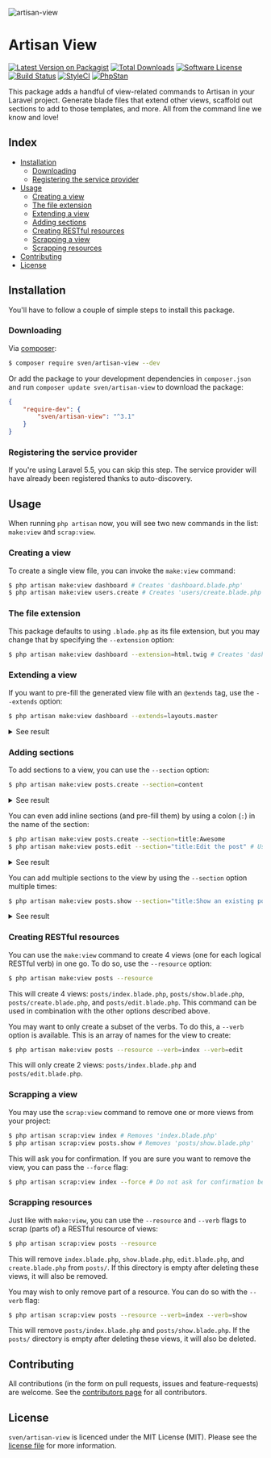 ![artisan-view](https://cloud.githubusercontent.com/assets/11269635/14457826/a3bde82a-00ad-11e6-8161-0c218937156a.jpg)

# Artisan View
[![Latest Version on Packagist][ico-version]][link-packagist]
[![Total Downloads][ico-downloads]][link-downloads]
[![Software License][ico-license]](LICENSE.md)
[![Build Status][ico-tests]][link-tests]
[![StyleCI][ico-styleci]][link-styleci]
[![PhpStan][ico-phpstan]][link-phpstan]

This package adds a handful of view-related commands to Artisan in your Laravel
project. Generate blade files that extend other views, scaffold out sections
to add to those templates, and more. All from the command line we know and love!

## Index
- [Installation](#installation)
  - [Downloading](#downloading)
  - [Registering the service provider](#registering-the-service-provider)
- [Usage](#usage)
  - [Creating a view](#creating-a-view)
  - [The file extension](#the-file-extension)
  - [Extending a view](#extending-a-view)
  - [Adding sections](#adding-sections)
  - [Creating RESTful resources](#creating-restful-resources)
  - [Scrapping a view](#scrapping-a-view)
  - [Scrapping resources](#scrapping-resources)
- [Contributing](#contributing)
- [License](#license)

## Installation
You'll have to follow a couple of simple steps to install this package.

### Downloading
Via [composer](http://getcomposer.org):

```bash
$ composer require sven/artisan-view --dev
```

Or add the package to your development dependencies in `composer.json` and run
`composer update sven/artisan-view` to download the package:

```json
{
    "require-dev": {
        "sven/artisan-view": "^3.1"
    }
}
```

### Registering the service provider
If you're using Laravel 5.5, you can skip this step. The service provider will have already been registered
thanks to auto-discovery. 

## Usage
When running `php artisan` now, you will see two new commands in the list: `make:view` and `scrap:view`.

### Creating a view
To create a single view file, you can invoke the `make:view` command:

```bash
$ php artisan make:view dashboard # Creates 'dashboard.blade.php'
$ php artisan make:view users.create # Creates 'users/create.blade.php'
```

### The file extension
This package defaults to using `.blade.php` as its file extension, but you may change that by specifying the
`--extension` option:

```bash
$ php artisan make:view dashboard --extension=html.twig # Creates 'dashboard.html.twig'
```

### Extending a view
If you want to pre-fill the generated view file with an `@extends` tag, use the `--extends` option:

```bash
$ php artisan make:view dashboard --extends=layouts.master
```

<details>
<summary>See result</summary>
    
```blade
@extends('layouts.master')
    
```
</details>

### Adding sections
To add sections to a view, you can use the `--section` option:

```bash
$ php artisan make:view posts.create --section=content
```

<details>
<summary>See result</summary>

```blade
@section('content')

@endsection

```
</details>

You can even add inline sections (and pre-fill them) by using a colon (`:`) in the
name of the section:

```bash
$ php artisan make:view posts.create --section=title:Awesome
$ php artisan make:view posts.edit --section="title:Edit the post" # Use quotes if you want to add spaces
```

<details>
<summary>See result</summary>

```blade
@section('title', 'Awesome')

```

```blade
@section('title', 'Edit the post')

```
</details>

You can add multiple sections to the view by using the `--section` option multiple times:

```bash
$ php artisan make:view posts.show --section="title:Show an existing post" --section=content
```

<details>
<summary>See result</summary>

```blade
@section('title', 'Show an existing post')

@section('content')

@endsection

```
</details>

### Creating RESTful resources
You can use the `make:view` command to create 4 views (one for each logical RESTful verb) in one go. To do so, use the
`--resource` option:

```bash
$ php artisan make:view posts --resource
```

This will create 4 views: `posts/index.blade.php`, `posts/show.blade.php`, `posts/create.blade.php`, and 
`posts/edit.blade.php`. This command can be used in combination with the other options described above.

You may want to only create a subset of the verbs. To do this, a `--verb` option is available. This is an array
of names for the view to create:

```bash
$ php artisan make:view posts --resource --verb=index --verb=edit
```

This will only create 2 views: `posts/index.blade.php` and `posts/edit.blade.php`.

### Scrapping a view
You may use the `scrap:view` command to remove one or more views from your project:

```bash
$ php artisan scrap:view index # Removes 'index.blade.php'
$ php artisan scrap:view posts.show # Removes 'posts/show.blade.php'
```

This will ask you for confirmation. If you are sure you want to remove the view, you
can pass the `--force` flag: 

```bash
$ php artisan scrap:view index --force # Do not ask for confirmation before removing 'index.blade.php'
```

### Scrapping resources
Just like with `make:view`, you can use the `--resource` and `--verb` flags to scrap (parts of) a RESTful
resource of views:

```bash
$ php artisan scrap:view posts --resource
```

This will remove `index.blade.php`, `show.blade.php`, `edit.blade.php`, and `create.blade.php` from
`posts/`. If this directory is empty after deleting these views, it will also be removed.

You may wish to only remove part of a resource. You can do so with the `--verb` flag:

```bash
$ php artisan scrap:view posts --resource --verb=index --verb=show
```

This will remove `posts/index.blade.php` and `posts/show.blade.php`. If the `posts/` directory is
empty after deleting these views, it will also be deleted.

## Contributing
All contributions (in the form on pull requests, issues and feature-requests) are
welcome. See the [contributors page](../../graphs/contributors) for all contributors.

## License
`sven/artisan-view` is licenced under the MIT License (MIT). Please see the
[license file](LICENSE.md) for more information.

[ico-version]: https://img.shields.io/packagist/v/sven/artisan-view.svg
[ico-license]: https://img.shields.io/badge/license-MIT-green.svg
[ico-downloads]: https://img.shields.io/packagist/dt/sven/artisan-view.svg
[ico-tests]: https://img.shields.io/github/workflow/status/svenluijten/artisan-view/Tests%20(PHP)?style=flat-square
[ico-styleci]: https://styleci.io/repos/56054783/shield?style=flat
[ico-phpstan]: https://img.shields.io/badge/phpstan-enabled-blue.svg

[link-packagist]: https://packagist.org/packages/sven/artisan-view
[link-downloads]: https://packagist.org/packages/sven/artisan-view
[link-tests]: https://github.com/svenluijten/artisan-view/actions?query=workflow%3ATests%20(PHP)
[link-styleci]: https://styleci.io/repos/56054783
[link-phpstan]: https://github.com/phpstan/phpstan

